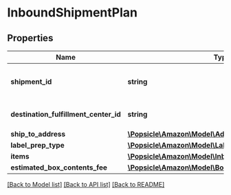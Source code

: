 # InboundShipmentPlan

## Properties
Name | Type | Description | Notes
------------ | ------------- | ------------- | -------------
**shipment_id** | **string** | A shipment identifier originally returned by the createInboundShipmentPlan operation. | 
**destination_fulfillment_center_id** | **string** | An Amazon fulfillment center identifier created by Amazon. | 
**ship_to_address** | [**\Popsicle\Amazon\Model\Address**](Address.md) |  | 
**label_prep_type** | [**\Popsicle\Amazon\Model\LabelPrepType**](LabelPrepType.md) |  | 
**items** | [**\Popsicle\Amazon\Model\InboundShipmentPlanItemList**](InboundShipmentPlanItemList.md) |  | 
**estimated_box_contents_fee** | [**\Popsicle\Amazon\Model\BoxContentsFeeDetails**](BoxContentsFeeDetails.md) |  | [optional] 

[[Back to Model list]](../../README.md#documentation-for-models) [[Back to API list]](../../README.md#documentation-for-api-endpoints) [[Back to README]](../../README.md)

